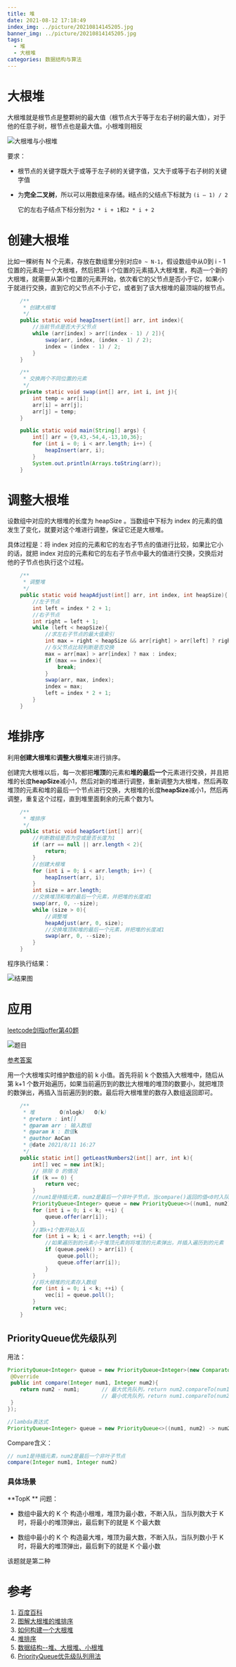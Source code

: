 ```yaml
---
title: 堆
date: 2021-08-12 17:18:49
index_img: ../picture/20210814145205.jpg
banner_img: ../picture/20210814145205.jpg
tags:
  - 堆
  - 大根堆
categories: 数据结构与算法
---
```


# 大根堆

大根堆就是根节点是整颗树的最大值（根节点大于等于左右子树的最大值），对于他的任意子树，根节点也是最大值。小根堆则相反

![大根堆与小根堆](Heap/20210812162138.png)

要求：

* 根节点的关键字既大于或等于左子树的关键字值，又大于或等于右子树的关键字值

* 为**完全二叉树**，所以可以用数组来存储。**i**结点的父结点下标就为 `(i – 1) / 2`
  
  它的左右子结点下标分别为`2 * i + 1`和`2 * i + 2`

# 创建大根堆

比如一棵树有 N 个元素，存放在数组里分别对应`0 ~ N-1`，假设数组中从0到 i - 1 位置的元素是一个大根堆，然后把第 i 个位置的元素插入大根堆里，构造一个新的大根堆，就需要从第i个位置的元素开始，依次看它的父节点是否小于它，如果小于就进行交换，直到它的父节点不小于它，或者到了该大根堆的最顶端的根节点。

```java
    /**
     * 创建大根堆
     */
    public static void heapInsert(int[] arr, int index){
        //当前节点是否大于父节点
        while (arr[index] > arr[(index - 1) / 2]){
            swap(arr, index, (index - 1) / 2);
            index = (index - 1) / 2;
        }
    }

    /**
     * 交换两个不同位置的元素
     */
    private static void swap(int[] arr, int i, int j){
        int temp = arr[i];
        arr[i] = arr[j];
        arr[j] = temp;
    }

    public static void main(String[] args) {
        int[] arr = {9,43,-54,4,-13,10,36};
        for (int i = 0; i < arr.length; i++) {
            heapInsert(arr, i);
        }
        System.out.println(Arrays.toString(arr));
    }
```

# 调整大根堆

设数组中对应的大根堆的长度为 heapSize 。当数组中下标为 index 的元素的值发生了变化，就要对这个堆进行调整，保证它还是大根堆。

具体过程是：将 index 对应的元素和它的左右子节点的值进行比较，如果比它小的话，就把 index 对应的元素和它的左右子节点中最大的值进行交换，交换后对他的子节点也执行这个过程。

```java
    /**
     * 调整堆
     */
    public static void heapAdjust(int[] arr, int index, int heapSize){
        //左子节点
        int left = index * 2 + 1;
        //右子节点
        int right = left + 1;
        while (left < heapSize){
            //求左右子节点的最大值索引
            int max = right < heapSize && arr[right] > arr[left] ? right : left;
            //与父节点比较判断是否交换
            max = arr[max] > arr[index] ? max : index;
            if (max == index){
                break;
            }
            swap(arr, max, index);
            index = max;
            left = index * 2 + 1;
        }
    }
```

# 堆排序

利用**创建大根堆**和**调整大根堆**来进行排序。

创建完大根堆以后，每一次都把**堆顶**的元素和**堆的最后一个**元素进行交换，并且把堆的长度**heapSize**减小1，然后对新的堆进行调整，重新调整为大根堆，然后再取堆顶的元素和堆的最后一个节点进行交换，大根堆的长度**heapSize**减小1，然后再调整，重复这个过程，直到堆里面剩余的元素个数为1。

```java
    /**
     * 堆排序
     */
    public static void heapSort(int[] arr){
        //判断数组是否为空或是否长度为1
        if (arr == null || arr.length < 2){
            return;
        }
        //创建大根堆
        for (int i = 0; i < arr.length; i++) {
            heapInsert(arr, i);
        }
        int size = arr.length;
        //交换堆顶和堆的最后一个元素，并把堆的长度减1
        swap(arr, 0, --size);
        while (size > 0){
            //调整堆
            heapAdjust(arr, 0, size);
            //交换堆顶和堆的最后一个元素，并把堆的长度减1
            swap(arr, 0, --size);
        }
    }
```

程序执行结果：

![结果图](Heap/20210812171543.png)



# 应用

[leetcode剑指offer第40题](https://leetcode-cn.com/problems/zui-xiao-de-kge-shu-lcof)

![题目](Heap/20210812180206.png)

[参考答案](https://leetcode-cn.com/problems/zui-xiao-de-kge-shu-lcof/solution/zui-xiao-de-kge-shu-by-leetcode-solution/)

用一个大根堆实时维护数组的前 k 小值。首先将前 k 个数插入大根堆中，随后从第 k+1 个数开始遍历，如果当前遍历到的数比大根堆的堆顶的数要小，就把堆顶的数弹出，再插入当前遍历到的数。最后将大根堆里的数存入数组返回即可。

```java
    /**
     * 堆        O(nlogk)   O(k)
     * @return : int[]
     * @param arr : 输入数组
     * @param k : 数值k
     * @author AoCan
     * @date 2021/8/11 16:27
     */
    public static int[] getLeastNumbers2(int[] arr, int k){
        int[] vec = new int[k];
        // 排除 0 的情况
        if (k == 0) {
            return vec;
        }
        //num1是待插元素，num2是最后一个非叶子节点，当compare()返回的值<0时入队，>0时不入队
        PriorityQueue<Integer> queue = new PriorityQueue<>((num1, num2) -> num2 - num1);
        for (int i = 0; i < k; ++i) {
            queue.offer(arr[i]);
        }
        //第k+1个数开始入队
        for (int i = k; i < arr.length; ++i) {
            //如果遍历到的元素小于堆顶元素则将堆顶的元素弹出，并插入遍历到的元素
            if (queue.peek() > arr[i]) {
                queue.poll();
                queue.offer(arr[i]);
            }
        }
        //将大根堆的元素存入数组
        for (int i = 0; i < k; ++i) {
            vec[i] = queue.poll();
        }
        return vec;
    }
```

## PriorityQueue优先级队列

用法：

```java
PriorityQueue<Integer> queue = new PriorityQueue<Integer>(new Comparator<Integer>(){
 @Override
 public int compare(Integer num1, Integer num2){  
 	return num2 - num1; 	  // 最大优先队列，return num2.compareTo(num1);
                          	  // 最小优先队列，return num1.compareTo(num2);
 }
});

//lambda表达式
PriorityQueue<Integer> queue = new PriorityQueue<>((num1, num2) -> num2 - num1);
```

Compare含义：

```java
// num1是待插元素，num2是最后一个非叶子节点
compare(Integer num1, Integer num2)
```

### 具体场景

**TopK ** 问题：

* 数组中最大的 K 个
  构造小根堆，堆顶为最小数，不断入队，当队列数大于 K 时，将最小的堆顶弹出，最后剩下的就是 K 个最大数

* 数组中最小的 K 个
  构造最大堆，堆顶为最大数，不断入队，当队列数小于 K 时，将最大的堆顶弹出，最后剩下的就是 K 个最小数

该题就是第二种



# 参考

1. [百度百科](https://baike.baidu.com/item/%E6%9C%80%E5%A4%A7%E5%A0%86/4633143?fromtitle=%E5%A4%A7%E6%A0%B9%E5%A0%86&fromid=4633235&fr=aladdin)
2. [图解大根堆的堆排序](https://blog.csdn.net/dream_follower/article/details/105202811)
3. [如何构建一个大根堆](https://blog.csdn.net/zhizhengguan/article/details/106826270)
4. [堆排序](https://blog.csdn.net/l577217/article/details/80516654)
5. [数据结构--堆、大根堆、小根堆](https://www.cnblogs.com/wangchaowei/p/8288216.html)
6. [PriorityQueue优先级队列用法](https://www.cnblogs.com/wangchaowei/p/8288216.html)

